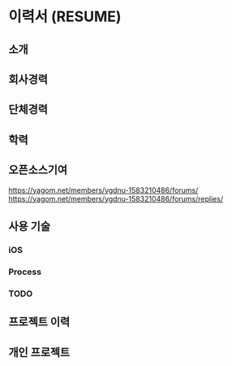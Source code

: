 # 이력서 (RESUME)

## 소개
## 회사경력
## 단체경력
## 학력
## 오픈소스기여
https://yagom.net/members/ygdnu-1583210486/forums/
https://yagom.net/members/ygdnu-1583210486/forums/replies/
## 사용 기술
### iOS
### Process
### TODO
## 프로젝트 이력
## 개인 프로젝트 
